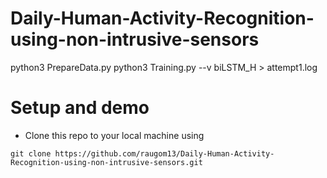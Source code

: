 # Daily-Human-Activity-Recognition-using-non-intrusive-sensors

python3 PrepareData.py
python3 Training.py --v biLSTM_H > attempt1.log

# Setup and demo

- Clone this repo to your local machine using 
 ```
 git clone https://github.com/raugom13/Daily-Human-Activity-Recognition-using-non-intrusive-sensors.git
  ```


